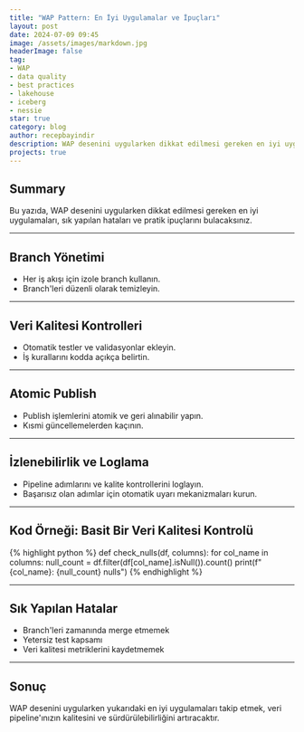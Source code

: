 ```yaml
---
title: "WAP Pattern: En İyi Uygulamalar ve İpuçları"
layout: post
date: 2024-07-09 09:45
image: /assets/images/markdown.jpg
headerImage: false
tag:
- WAP
- data quality
- best practices
- lakehouse
- iceberg
- nessie
star: true
category: blog
author: recepbayindir
description: WAP desenini uygularken dikkat edilmesi gereken en iyi uygulamalar, sık yapılan hatalar ve pratik ipuçları.
projects: true
---
```


## Summary

Bu yazıda, WAP desenini uygularken dikkat edilmesi gereken en iyi uygulamaları, sık yapılan hataları ve pratik ipuçlarını bulacaksınız.

---

## Branch Yönetimi

- Her iş akışı için izole branch kullanın.
- Branch'leri düzenli olarak temizleyin.

---

## Veri Kalitesi Kontrolleri

- Otomatik testler ve validasyonlar ekleyin.
- İş kurallarını kodda açıkça belirtin.

---

## Atomic Publish

- Publish işlemlerini atomik ve geri alınabilir yapın.
- Kısmi güncellemelerden kaçının.

---

## İzlenebilirlik ve Loglama

- Pipeline adımlarını ve kalite kontrollerini loglayın.
- Başarısız olan adımlar için otomatik uyarı mekanizmaları kurun.

---

## Kod Örneği: Basit Bir Veri Kalitesi Kontrolü

{% highlight python %}
def check_nulls(df, columns):
    for col_name in columns:
        null_count = df.filter(df[col_name].isNull()).count()
        print(f"{col_name}: {null_count} nulls")
{% endhighlight %}

---

## Sık Yapılan Hatalar

- Branch'leri zamanında merge etmemek
- Yetersiz test kapsamı
- Veri kalitesi metriklerini kaydetmemek

---

## Sonuç

WAP desenini uygularken yukarıdaki en iyi uygulamaları takip etmek, veri pipeline'ınızın kalitesini ve sürdürülebilirliğini artıracaktır. 